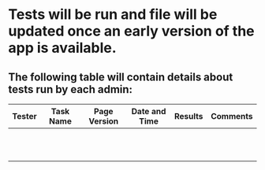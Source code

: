 # Tests will be run and file will be updated once an early version of the app is available.

## The following table will contain details about tests run by each admin:

|Tester         | Task Name        | Page Version  | Date and Time     | Results|Comments                                |
|---------------| -------------    | ------------- | -------------     | -------|----------------------------------------|
|           | |       |  | |                                        |
|   ||        | ||                                        |
|           |       |         |  ||                                        | 
|        ||  |  |        |                                    |
|            ||  |  |       |                                        |
|         ||   | |        |                                        |
|         || |  |        |                                        |
|        | |  | |        |                                   |
|        ||  | |        |                              |
|        ||  | |        |  |
|        | |  | |        |                                 |
